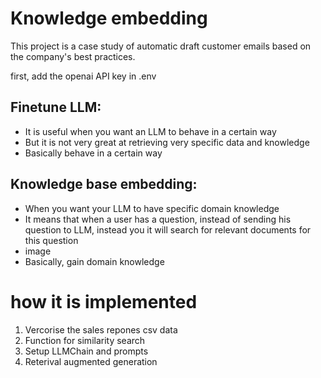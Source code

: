 # Knowledge embedding
This project is a case study of automatic draft customer emails based on the company's best practices.

first, add the openai API key in .env

## Finetune LLM: 
-  It is useful when you want an LLM to behave in a certain way
- But it is not very great at retrieving very specific data and knowledge
- Basically behave in a certain way

## Knowledge base embedding:
-  When you want your LLM to have specific domain knowledge
-  It means that when a user has a question, instead of sending his question to LLM, instead you it will search for relevant documents for this question
-  image
-  Basically, gain domain knowledge

 # how it is implemented
1. Vercorise the sales repones csv data
2. Function for similarity search
3. Setup LLMChain and prompts
4. Reterival augmented generation
